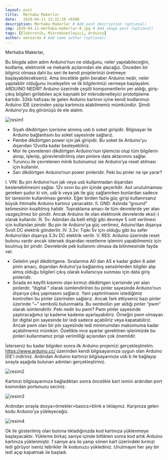 ```yaml
---
layout: post
title:  Merhaba Makerlar
date:   2020-04-11 13:32:20 +0300
description: Merhaba Makerlar # Add post description (optional)
img: 2020-04-11-merhaba-makerlar-0.jpg # Add image post (optional)
tags: [Elektronik, Mikrodenetleyici, Arduino]
author: emrearda # Add name author (optional)
---
```

Merhaba  Makerlar,

Bu blogda adım adım Arduino’nun ne olduğunu, neler yapılabileceğini, kodlama, elektronik ve mekanik açılarından ele alacağız. Önceden bir bilginiz olmasa dahi bu seri ile kendi projelerinizi üretmeye başlayabilecekseniz. Ama öncelikle gelin beraber Arduino nedir, neler yapılabilir olduğunu inceleyelim ve ilk bilgilerimizi vermeye başlayalım.
ARDUINO NEDİR?
Arduino üzerinde çeşitli komponentlerin yer aldığı, giriş-çıkış bilgileri girilebilen açık kaynaklı bir mikrodenetleyici prototipleme kartıdır. 32kb hafızası ile gelen Arduino kartının içine kendi kodlarımızı Arduino IDE üzerinden yazıp kartımıza atabilmemiz mümkündür. Şimdi Arduino’yu dış görünüşü ile ele alalım.

![resim1]({{site.baseurl}}/assets/img/2020-04-11-merhaba-makerlar-1.jpg)

* Siyah dikdörtgen içerisine alınmış usb b soket girişidir. Bilgisayar ile Arduino  bağlantısını bu soket sayesinde sağlarız. 
* Pembe dikdörtgen power için jak girişidir. Bu soket ile Arduino’yu dışarıdan 12volta kadar besleyebiliriz.
* Mor ile çevrelenen dikdörtgen Arduino’nun işlemcisi olup tüm bilgilerin alınıp, işlenip, görevlendirilmiş olan pinlere data aktarımını sağlar.  
* Turuncu ile çevrelenen minik butonumuz ise Arduino’ya reset atılması için kullanılır. 
* Sarı dikdörtgen Arduino’nun power pinleridir. Peki bu pinler ne işe yarar?

I.	VIN: Bu pin Arduino’nun jak veya usb kullanmadan dışarıdan beslenebilmesini sağlar. 12v sınırı bu pin içinde geçerlidir. Asıl unutulmaması gereken şudur ki vin, usb b veya jak ile güç sağlanırken bunlardan sadece bir tanesinin kullanılması gerekir. Eğer birden fazla güç girişi kullanırsanız büyük ihtimalle Arduino kartınız yanacaktır.
II.	GND:  Aslında “ground” kelimesinin kısaltılmış halidir. Topraklama amacı ile tüm devrelerde yer alan vazgeçilmez bir pindir. Ancak Arduino ile olan elektronik devrelerde eksi(-) olarak kullanılır.
III.	5v:  Adından da belli ettiği gibi devreye 5 volt verilmesi için kullanılan pindir. Bu pin ile Arduino’ya güç verilmez, Aduino’dan dışarıya 5volt DC elektrik gönderilir.
IV.	3.3v:  Tıpkı 5v için olduğu gibi bu sefer Arduino’dan dışarıya 3.3v DC elektrik verilir.
V.	RES:  Arduino üzerinde reset butonu vardır ancak istersek dışarıdan resetleme işlemini yapabilmemiz için koulmuş bir pindir. Devrelerde pek kullanımı olmasa da bilinmesinde fayda var.

* Gelelim yeşil dikdörtgene. Sıralanmıs A0 dan A5 e kadar giden 6 adet pinin amacı, dışarıdan Arduino’ya bağlanmış sensörlerden bilgiler alıp almış olduğu bilgileri çıkış olarak kullanıcıya sunması için data giriş pinleridir.
* Sırada en keyifli kısımmı olan kırmızı dikdörtgen içerisinde yer alan pinlerdir. “digital ” olarak isimlendirilren bu pinler sayesinde Arduino’nun dışarıya çıkış yapmasını sağlarız. Yani yaptırılmasını istediğimiz kontrolleri bu pinler üzerinden sağlarız. Ancak fark ettiyseniz bazı pinler üzerinde “~” sembolü bulunmakta. Bu sembolün yer aldığı pinler “pwm” olarak isimlendirilir. Peki nedir bu pwm? Pwm pinler sayesinde yaptıracağımız işi kademe kademe ayarlayabiliriz. Örneğin pwm olmayan bir digital pin sayesinde bir ledi sadece açabiliriz veya kapatabiliriz. Ancak pwm olan bir pin sayesinde ledi minimumdan maksimuma kadar açabilmemiz mümkün. Özellikle ince ayarlar gerektiren işlerimizde bu pinleri kullanmamız proje verimliliği açısından çok önemlidir. 

İsterseniz bu kadar bilgiden sonra ilk Arduino projemizi gerçekleştirelim. 
https://www.arduino.cc/  üzerinden kendi bilgisayarınıza uygun olan Arduino IDE’i indiriniz. Ardından Arduino kartınızı bilgisayarınıza usb b ile bağlayıp sırayla aşağıda bulunan adımları gerçekleştiriniz.

![resim2]({{site.baseurl}}/assets/img/2020-04-11-merhaba-makerlar-2.png)

Kartınızı bilgisayarınıza bağladıktan sonra öncelikle kart ismini ardından port kısmından portunuzu seciniz. 

![resim3]({{site.baseurl}}/assets/img/2020-04-11-merhaba-makerlar-3.png)

Ardından sırayla dosya>örnekler>basics>blink e tıklayınız. Karşınıza gelen kodu Arduino’ya yükleyeceğiz.

![resim4]({{site.baseurl}}/assets/img/2020-04-11-merhaba-makerlar-4.png)

Ok ile gösterilmiş olan butona tıkladığınızda kod kartınıza yüklenmeye başlayacaktır. Yükleme birkaç saniye içinde bittikten sonra kod artık Arduino kartınıza yüklenmiştir. 1 saniye ara ile yanıp sönen kart üzerindeki kırmızı ledi görüyor iseniz tebrikler ilk kodunuzu yüklediniz. Unutmayın her şey bir ledi açıp kapatmak ile başladı.